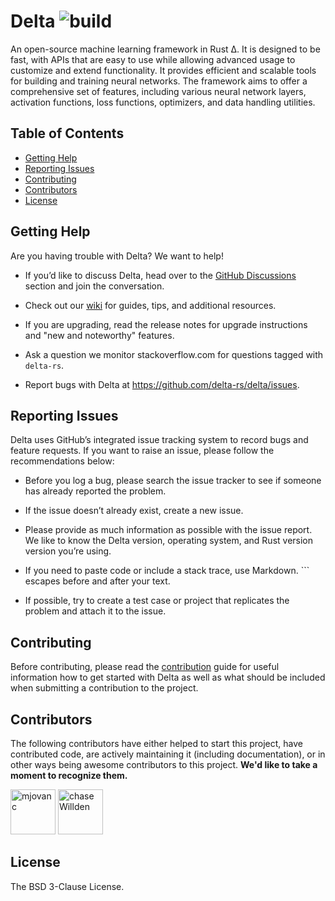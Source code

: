 # Delta <!-- omit in toc --> ![build](https://img.shields.io/github/actions/workflow/status/delta-rs/delta/core.yml?branch=master)

[//]: # "![crates.io](https://img.shields.io/crates/v/delta.svg)"
[//]: # "[![documentation](https://img.shields.io/badge/docs-delta-blue?logo=rust)](https://docs.rs/delta/latest/)"

An open-source machine learning framework in Rust Δ. It is designed to be fast, with APIs that are easy to use while allowing advanced usage to customize and extend functionality. It provides efficient and scalable tools for building and training neural networks. The framework aims to offer a comprehensive set of features, including various neural network layers, activation functions, loss functions, optimizers, and data handling utilities.

## Table of Contents <!-- omit in toc -->

- [Getting Help](#getting-help)
- [Reporting Issues](#reporting-issues)
- [Contributing](#contributing)
- [Contributors](#contributors)
- [License](#license)

## Getting Help

Are you having trouble with Delta? We want to help!

[//]: # "- Read through the documentation on our [docs](https://docs.rs/delta/latest/delta/)."

- If you’d like to discuss Delta, head over to the [GitHub Discussions](https://github.com/delta-rs/delta/discussions) section and join the conversation.

- Check out our [wiki](https://github.com/delta-rs/delta/wiki) for guides, tips, and additional resources.

- If you are upgrading, read the release notes for upgrade instructions and "new and noteworthy" features.

- Ask a question we monitor stackoverflow.com for questions tagged with `delta-rs`.

- Report bugs with Delta at https://github.com/delta-rs/delta/issues.

## Reporting Issues

Delta uses GitHub’s integrated issue tracking system to record bugs and feature requests. If you want to raise an issue, please follow the recommendations below:

- Before you log a bug, please search the issue tracker to see if someone has already reported the problem.

- If the issue doesn’t already exist, create a new issue.

- Please provide as much information as possible with the issue report. We like to know the Delta version, operating system, and Rust version version you’re using.

- If you need to paste code or include a stack trace, use Markdown. ``` escapes before and after your text.

- If possible, try to create a test case or project that replicates the problem and attach it to the issue.

## Contributing

Before contributing, please read the [contribution](https://github.com/delta-rs/Delta/blob/master/CONTRIBUTING.md) guide for useful information how to get started with Delta as well as what should be included when submitting a contribution to the project.

## Contributors

The following contributors have either helped to start this project, have contributed
code, are actively maintaining it (including documentation), or in other ways
being awesome contributors to this project. **We'd like to take a moment to recognize them.**

[<img src="https://github.com/mjovanc.png?size=72" alt="mjovanc" width="72">](https://github.com/mjovanc)
[<img src="https://github.com/chaseWillden.png?size=72" alt="chaseWillden" width="72">](https://github.com/chaseWillden)

## License

The BSD 3-Clause License.
